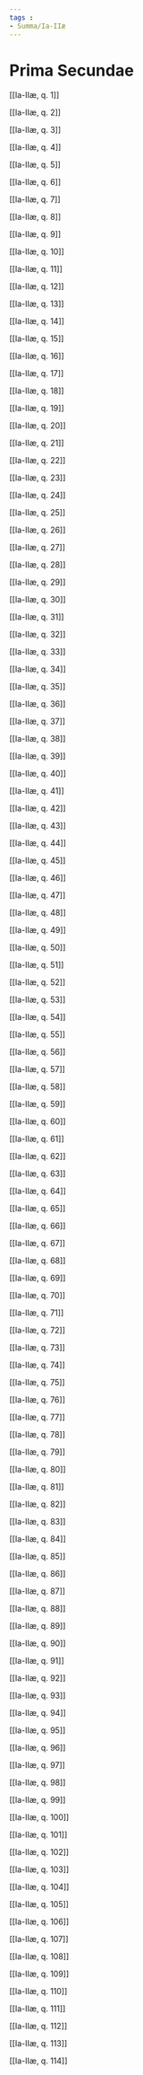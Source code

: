 ```yaml
---
tags : 
- Summa/Ia-IIæ
---
```


# Prima Secundae

[[Ia-IIæ, q. 1]]

[[Ia-IIæ, q. 2]]

[[Ia-IIæ, q. 3]]

[[Ia-IIæ, q. 4]]

[[Ia-IIæ, q. 5]]

[[Ia-IIæ, q. 6]]

[[Ia-IIæ, q. 7]]

[[Ia-IIæ, q. 8]]

[[Ia-IIæ, q. 9]]

[[Ia-IIæ, q. 10]]

[[Ia-IIæ, q. 11]]

[[Ia-IIæ, q. 12]]

[[Ia-IIæ, q. 13]]

[[Ia-IIæ, q. 14]]

[[Ia-IIæ, q. 15]]

[[Ia-IIæ, q. 16]]

[[Ia-IIæ, q. 17]]

[[Ia-IIæ, q. 18]]

[[Ia-IIæ, q. 19]]

[[Ia-IIæ, q. 20]]

[[Ia-IIæ, q. 21]]

[[Ia-IIæ, q. 22]]

[[Ia-IIæ, q. 23]]

[[Ia-IIæ, q. 24]]

[[Ia-IIæ, q. 25]]

[[Ia-IIæ, q. 26]]

[[Ia-IIæ, q. 27]]

[[Ia-IIæ, q. 28]]

[[Ia-IIæ, q. 29]]

[[Ia-IIæ, q. 30]]

[[Ia-IIæ, q. 31]]

[[Ia-IIæ, q. 32]]

[[Ia-IIæ, q. 33]]

[[Ia-IIæ, q. 34]]

[[Ia-IIæ, q. 35]]

[[Ia-IIæ, q. 36]]

[[Ia-IIæ, q. 37]]

[[Ia-IIæ, q. 38]]

[[Ia-IIæ, q. 39]]

[[Ia-IIæ, q. 40]]

[[Ia-IIæ, q. 41]]

[[Ia-IIæ, q. 42]]

[[Ia-IIæ, q. 43]]

[[Ia-IIæ, q. 44]]

[[Ia-IIæ, q. 45]]

[[Ia-IIæ, q. 46]]

[[Ia-IIæ, q. 47]]

[[Ia-IIæ, q. 48]]

[[Ia-IIæ, q. 49]]

[[Ia-IIæ, q. 50]]

[[Ia-IIæ, q. 51]]

[[Ia-IIæ, q. 52]]

[[Ia-IIæ, q. 53]]

[[Ia-IIæ, q. 54]]

[[Ia-IIæ, q. 55]]

[[Ia-IIæ, q. 56]]

[[Ia-IIæ, q. 57]]

[[Ia-IIæ, q. 58]]

[[Ia-IIæ, q. 59]]

[[Ia-IIæ, q. 60]]

[[Ia-IIæ, q. 61]]

[[Ia-IIæ, q. 62]]

[[Ia-IIæ, q. 63]]

[[Ia-IIæ, q. 64]]

[[Ia-IIæ, q. 65]]

[[Ia-IIæ, q. 66]]

[[Ia-IIæ, q. 67]]

[[Ia-IIæ, q. 68]]

[[Ia-IIæ, q. 69]]

[[Ia-IIæ, q. 70]]

[[Ia-IIæ, q. 71]]

[[Ia-IIæ, q. 72]]

[[Ia-IIæ, q. 73]]

[[Ia-IIæ, q. 74]]

[[Ia-IIæ, q. 75]]

[[Ia-IIæ, q. 76]]

[[Ia-IIæ, q. 77]]

[[Ia-IIæ, q. 78]]

[[Ia-IIæ, q. 79]]

[[Ia-IIæ, q. 80]]

[[Ia-IIæ, q. 81]]

[[Ia-IIæ, q. 82]]

[[Ia-IIæ, q. 83]]

[[Ia-IIæ, q. 84]]

[[Ia-IIæ, q. 85]]

[[Ia-IIæ, q. 86]]

[[Ia-IIæ, q. 87]]

[[Ia-IIæ, q. 88]]

[[Ia-IIæ, q. 89]]

[[Ia-IIæ, q. 90]]

[[Ia-IIæ, q. 91]]

[[Ia-IIæ, q. 92]]

[[Ia-IIæ, q. 93]]

[[Ia-IIæ, q. 94]]

[[Ia-IIæ, q. 95]]

[[Ia-IIæ, q. 96]]

[[Ia-IIæ, q. 97]]

[[Ia-IIæ, q. 98]]

[[Ia-IIæ, q. 99]]

[[Ia-IIæ, q. 100]]

[[Ia-IIæ, q. 101]]

[[Ia-IIæ, q. 102]]

[[Ia-IIæ, q. 103]]

[[Ia-IIæ, q. 104]]

[[Ia-IIæ, q. 105]]

[[Ia-IIæ, q. 106]]

[[Ia-IIæ, q. 107]]

[[Ia-IIæ, q. 108]]

[[Ia-IIæ, q. 109]]

[[Ia-IIæ, q. 110]]

[[Ia-IIæ, q. 111]]

[[Ia-IIæ, q. 112]]

[[Ia-IIæ, q. 113]]

[[Ia-IIæ, q. 114]]

